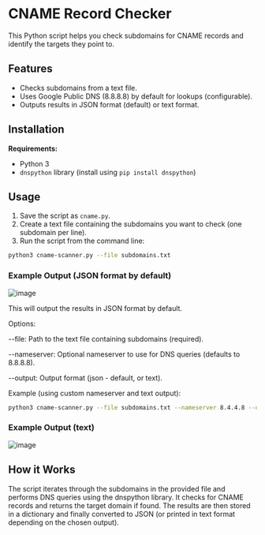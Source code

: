 # CNAME Record Checker

This Python script helps you check subdomains for CNAME records and identify the targets they point to.

## Features

* Checks subdomains from a text file.
* Uses Google Public DNS (8.8.8.8) by default for lookups (configurable).
* Outputs results in JSON format (default) or text format.

## Installation

**Requirements:**

* Python 3
* `dnspython` library (install using `pip install dnspython`)

## Usage

1. Save the script as `cname.py`.
2. Create a text file containing the subdomains you want to check (one subdomain per line).
3. Run the script from the command line:

```bash
python3 cname-scanner.py --file subdomains.txt
```
### Example Output (JSON format by default)

![image](https://github.com/khshathra-BH/cname-scanner/assets/129506375/74a573e1-cd21-4644-8771-afab3c9d37c6)



This will output the results in JSON format by default.

Options:

--file: Path to the text file containing subdomains (required).

--nameserver: Optional nameserver to use for DNS queries (defaults to 8.8.8.8).

--output: Output format (json - default, or text).

Example (using custom nameserver and text output):

```bash
python3 cname-scanner.py --file subdomains.txt --nameserver 8.4.4.8 --output text
```
### Example Output (text)

![image](https://github.com/khshathra-BH/cname-scanner/assets/129506375/8a5f66da-fb50-4f5e-a472-9dc8acabae9e)


## How it Works

The script iterates through the subdomains in the provided file and performs DNS queries using the dnspython library. It checks for CNAME records and returns the target domain if found. The results are then stored in a dictionary and finally converted to JSON (or printed in text format depending on the chosen output).


